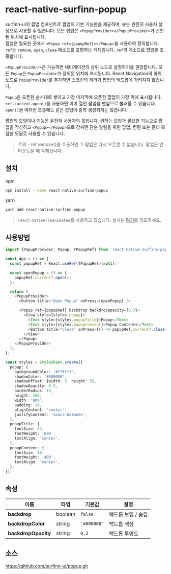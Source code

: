 # react-native-surfinn-popup

surfinn-ui의 팝업 컴포넌트로 팝업의 기본 기능만을 제공하며, 뷰는 완전히 사용자 설정으로 사용할 수 있습니다.
모든 팝업은 `<PopupProvider></PopupProvider>`가 선언된 위치에 표시됩니다.  
팝업은 필요한 곳에서 `<Popup ref={popupRef}></Popup>`을 사용하여 정의합니다.
`ref`는 `remove`, `open`, `close` 메소드를 포함하는 객체입니다. `ref`의 메소드로 팝업을 조종합니다.

`<PopupProvider/>`은 가능하면 네비게이션의 상위 노드로 설정하기를 권장합니다. 모든 `Popup`은 `PopupProvider`가 정의된 위치에 표시됩니다. React Navigation의 하위 노드로 `PopupProvider`를 추가하면 스크린의 헤더가 팝업의 백드롭에 가려지지 않습니다.

`Popup`은 오픈한 순서대로 쌓이고 가장 마지막에 오픈한 팝업이 가장 위에 표시됩니다. `ref.current.open()`를 사용하면 이미 열린 팝업을 맨앞으로 불러올 수 있습니다. `open()`을 여러번 호출해도 같은 팝업이 중복 생성되지는 않습니다.

팝업의 모양이나 기능은 온전히 사용자의 몫입니다. 원하는 모양과 필요한 기능으로 팝업을 작성하고 `<Popup></Popup>`으로 감싸면 단순 알림을 위한 팝업, 컨펌 또는 좀더 복잡한 모달로 사용할 수 있습니다.

> 주의 - ref.remove()를 호출하면 그 팝업은 다시 오픈할 수 없습니다. 팝업은 언마운트될 때 삭제됩니다.

## 설치

npm

```sh
npm install --save react-native-surfinn-popup
```

yarn

```sh
yarn add react-native-surfinn-popup
```

> `react-native-reanimated`를 사용하고 있습니다. 설치는 [여기](https://docs.swmansion.com/react-native-reanimated/docs/fundamentals/installation)를 참조하세요.

## 사용방법

```ts
import {PopupProvider, Popup, TPopupRef} from 'react-native-surfinn-popup';

const App = () => {
  const popupRef = React.useRef<TPopupRef>(null);

  const openPopup = () => {
    popupRef.current?.open();
  };

  return (
    <PopupProvider>
      <Button title="Open Popup" onPress={openPopup} />

      <Popup ref={popupRef} backdrop backdropOpacity={0.3}>
        <View style={styles.popup}>
          <Text style={styles.popupTitle}>Popup</Text>
          <Text style={styles.popupContent}>Popup Contents</Text>
          <Button title="Close" onPress={() => popupRef.current?.close()} />
        </View>
      </Popup>
    </PopupProvider>
  );
};

const styles = StyleSheet.create({
  popup: {
    backgroundColor: '#ffffff',
    shadowColor: '#000000',
    shadowOffset: {width: 5, height: 5},
    shadowOpacity: 0.5,
    borderRadius: 10,
    height: 200,
    width: '80%',
    padding: 24,
    alignContent: 'center',
    justifyContent: 'space-between',
  },
  popupTitle: {
    fontSize: 24,
    fontWeight: '600',
    textAlign: 'center',
  },
  popupContent: {
    fontSize: 18,
    fontWeight: '400',
    textAlign: 'center',
  },
});
```

## 속성

| 이름                | 타입    | 기본값      | 설명               |
| ------------------- | ------- | ----------- | ------------------ |
| **backdrop**        | boolean | `false`     | 백드롭 보임 / 숨김 |
| **backdropColor**   | string  | `'#000000'` | 백드롭 색상        |
| **backdropOpacity** | string  | `0.2`       | 백드롭 투명도      |


## 소스
https://github.com/surfinn-ui/popup.git